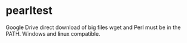 # pearltest
Google Drive direct download of big files
wget and Perl must be in the PATH.
Windows and linux compatible.


